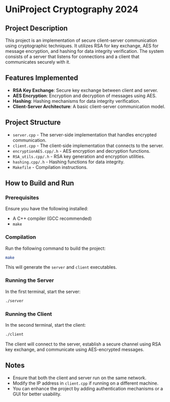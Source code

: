 # UniProject Cryptography 2024

## Project Description
This project is an implementation of secure client-server communication using cryptographic techniques. It utilizes RSA for key exchange, AES for message encryption, and hashing for data integrity verification. The system consists of a server that listens for connections and a client that communicates securely with it.

## Features Implemented
- **RSA Key Exchange**: Secure key exchange between client and server.
- **AES Encryption**: Encryption and decryption of messages using AES.
- **Hashing**: Hashing mechanisms for data integrity verification.
- **Client-Server Architecture**: A basic client-server communication model.

## Project Structure
- `server.cpp` - The server-side implementation that handles encrypted communication.
- `client.cpp` - The client-side implementation that connects to the server.
- `encryptionAES.cpp/.h` - AES encryption and decryption functions.
- `RSA_utils.cpp/.h` - RSA key generation and encryption utilities.
- `hashing.cpp/.h` - Hashing functions for data integrity.
- `Makefile` - Compilation instructions.

## How to Build and Run
### Prerequisites
Ensure you have the following installed:
- A C++ compiler (GCC recommended)
- `make`

### Compilation
Run the following command to build the project:
```sh
make
```
This will generate the `server` and `client` executables.

### Running the Server
In the first terminal, start the server:
```sh
./server
```

### Running the Client
In the second terminal, start the client:
```sh
./client
```

The client will connect to the server, establish a secure channel using RSA key exchange, and communicate using AES-encrypted messages.

## Notes
- Ensure that both the client and server run on the same network.
- Modify the IP address in `client.cpp` if running on a different machine.
- You can enhance the project by adding authentication mechanisms or a GUI for better usability.

